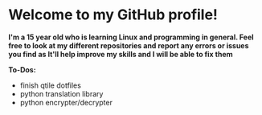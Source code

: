 # **Welcome to my GitHub profile!**

**I'm a 15 year old who is learning Linux and programming in general. 
Feel free to look at my different repositories and report any errors or issues you find as It'll help improve my skills and I will be able to 
fix them**

**To-Dos:**
+ finish qtile dotfiles
+ python translation library
+ python encrypter/decrypter
  
<!---
Aiclys/Aiclys is a ✨ special ✨ repository because its `README.md` (this file) appears on your GitHub profile.
You can click the Preview link to take a look at your changes.
--->
